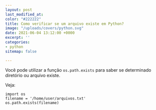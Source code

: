 ```yaml
---
layout: post
last_modified_at: 
color: "#222222"
title: Como verificar se um arquivo existe em Python?
image: "/uploads/covers/python.svg"
date: 2021-06-04 13:12:00 +0000
excerpt: ''
categories:
- python
sitemap: false

---
```

Você pode utilizar a função `os.path.exists` para saber se determinado diretório ou arquivo existe.

Veja:

    import os
    filename = '/home/user/arquivos.txt'
    os.path.exists(filename)